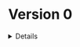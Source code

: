 # Version 0

<details>

### 0.1.0 `17 février 2024`

-   Copy of starter Vite/React to reset the project

### 0.2.0 `17 février 2024`

-   Add changelog to keep trace of all futur changes
-   Change index.HTML title
-   Update dependencies
-   Update name and repo link in package.json
-   Change favicon to right one
-   Re arrange IndexImporter
-   Delete all starter content
-   Change Font-Family of project from Poppins to Inknut Antiqua
-   Add alias to the project

### 0.2.1 `17 février 2024`

-   Add react-router-dom to the project
-   Add 'specials' to the alias
-   Create Component 'AppRouter' in special, wich contain React Router in futur
-   Transform export default to named export
-   Add slice and add it to redux

### 0.2.2 `17 février 2024`

-   Create 5 components that will be the main one of the app
-   Create routes in React Router component

### 0.2.3 `17 février 2024`

-   Add some colors variables
-   Create two dev component to help in futur
-   Create base of App component with background image

### 0.2.4 `17 février 2024`

-   Create basic navigation around five main pages
-   Add homeIcon to allow to return to HomePage in other page

### 0.2.5 `17 février 2024`

-   Create Checkbox component to handle all boolean input in the futur
-   Add WakeorSleepScreen option to DevOption and show info in devInfo

### 0.2.6 `18 février 2024`

-   Add Steps.json data file, to got all step wich will append during game
-   Add GameStep component, to handle the sequence of step

### 0.2.7 `18 février 2024`

-   Add a dedicated component to the next step button
-   Add a dedicated utilitie file to handle the logic in searching the next valid step
-   Move ShowSleepOrAwakeScreen in GameData object in slice
-   Add some new variable in this object
-   Add them to dev info component, arrange style to more readability
-   Add types .d.ts files to handle GameData and Steps types

### 0.2.8 `18 février 2024`

-   Find a good way to return the right index in stepFinder. Add condition will be easy in futur
-   Apply Prettier and Eslint in all files

### 0.2.9 `18 février 2024`

-   Change in wakeScreen conditional function in stepFinder, response become return
-   Add Select input in DevOptions to handle change of app screen size
-   This params handle classname attribution

</details>